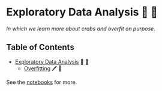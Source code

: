 # Exploratory Data Analysis :telescope: :dna:

*In which we learn more about crabs and overfit on purpose.*

## Table of Contents

- [Exploratory Data Analysis](eda.ipynb) :telescope: :mag_right:
    - [Overfitting](overfit.ipynb) :pen: :dna:

See the [notebooks](eda.ipynb) for more.
